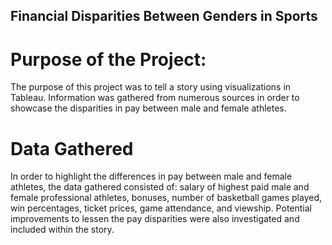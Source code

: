 ## Financial Disparities Between Genders in Sports

# Purpose of the Project:
The purpose of this project was to tell a story using visualizations in Tableau. Information was gathered from numerous sources in order to showcase the disparities in pay between male and female athletes.

# Data Gathered 
In order to highlight the differences in pay between male and female athletes, the data gathered consisted of: salary of highest paid male and female professional athletes, bonuses, number of basketball games played, win percentages, ticket prices, game attendance, and viewship. Potential improvements to lessen the pay disparities were also investigated and included within the story.

